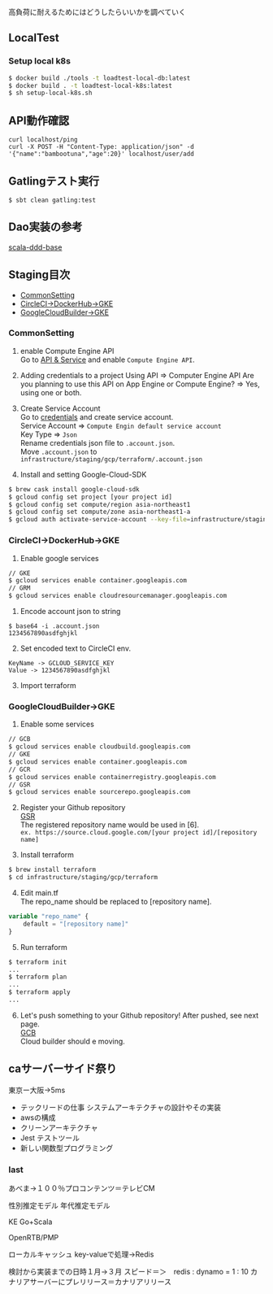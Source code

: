 高負荷に耐えるためにはどうしたらいいかを調べていく
## LocalTest
### Setup local k8s
```bash
$ docker build ./tools -t loadtest-local-db:latest
$ docker build . -t loadtest-local-k8s:latest
$ sh setup-local-k8s.sh
```


## API動作確認
```sbtshell
curl localhost/ping
curl -X POST -H "Content-Type: application/json" -d '{"name":"bambootuna","age":20}' localhost/user/add
```

## Gatlingテスト実行
```sbtshell
$ sbt clean gatling:test
```
## Dao実装の参考
[scala-ddd-base](https://github.com/j5ik2o/scala-ddd-base)

## Staging目次
- [CommonSetting](#CommonSetting)
- [CircleCI->DockerHub->GKE](#CircleCI->DockerHub->GKE)
- [GoogleCloudBuilder->GKE](#GoogleCloudBuilder->GKE)

### CommonSetting
1. enable Compute Engine API  
Go to [API & Service](https://console.cloud.google.com/apis/api/) and enable `Compute Engine API`.  

2. Adding credentials to a project
Using API => Computer Engine API
Are you planning to use this API on App Engine or Compute Engine? => Yes, using one or both.

3. Create Service Account  
Go to [credentials](https://console.cloud.google.com/apis/credentials) and create service account.  
Service Account => `Compute Engin default service account`  
Key Type => `Json`  
Rename credentials json file to `.account.json`.  
Move `.account.json` to `infrastructure/staging/gcp/terraform/.account.json`  

4. Install and setting Google-Cloud-SDK  
```bash
$ brew cask install google-cloud-sdk
$ gcloud config set project [your project id]
$ gcloud config set compute/region asia-northeast1
$ gcloud config set compute/zone asia-northeast1-a
$ gcloud auth activate-service-account --key-file=infrastructure/staging/gcp/terraform/.account.json
```

### CircleCI->DockerHub->GKE
1. Enable google services   
```bash
// GKE
$ gcloud services enable container.googleapis.com
// GRM
$ gcloud services enable cloudresourcemanager.googleapis.com
```

1. Encode account json to string
```sbtshell
$ base64 -i .account.json
1234567890asdfghjkl
```
2. Set encoded text to CircleCI env.
```
KeyName -> GCLOUD_SERVICE_KEY
Value -> 1234567890asdfghjkl
```


3. Import terraform



### GoogleCloudBuilder->GKE


1. Enable some services   
```bash
// GCB
$ gcloud services enable cloudbuild.googleapis.com
// GKE
$ gcloud services enable container.googleapis.com
// GCR
$ gcloud services enable containerregistry.googleapis.com
// GSR
$ gcloud services enable sourcerepo.googleapis.com
```

2. Register your Github repository  
[GSR](https://source.cloud.google.com/repo/new)  
The registered repository name would be used in [6].  
`ex. https://source.cloud.google.com/[your project id]/[repository name]`  

3. Install terraform  
```bash
$ brew install terraform
$ cd infrastructure/staging/gcp/terraform
```

4. Edit main.tf  
The repo_name should be replaced to [repository name].
```tf
variable "repo_name" {
    default = "[repository name]"
}
```

5. Run terraform
```bash
$ terraform init
...
$ terraform plan
...
$ terraform apply
...
```

6. Let's push something to your Github repository!
After pushed, see next page.  
[GCB](https://console.cloud.google.com/cloud-build/builds)  
Cloud builder should e moving.  




## caサーバーサイド祭り
東京ー大阪→5ms

- テックリードの仕事
システムアーキテクチャの設計やその実装
- awsの構成
- クリーンアーキテクチャ
- Jest テストツール
- 新しい関数型プログラミング



### last
あべま→１００％プロコンテンツ＝テレビCM

性別推定モデル
年代推定モデル



KE
Go+Scala

OpenRTB/PMP

ローカルキャッシュ
key-valueで処理→Redis

検討から実装までの日時１月→３月
スピード＝＞　redis : dynamo = 1 : 10
カナリアサーバーにプレリリース＝カナリアリリース












